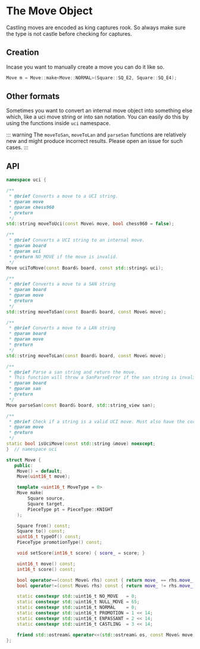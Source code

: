 # The Move Object

Castling moves are encoded as king captures rook. So always make sure the type is not castle
before checking for captures.

## Creation

Incase you want to manually create a move you can do it like so.

```cpp
Move m = Move::make<Move::NORMAL>(Square::SQ_E2, Square::SQ_E4);
```

## Other formats

Sometimes you want to convert an internal move object into something else which, like a uci move string or into san notation.
You can easily do this by using the functions inside `uci` namespace.

::: warning
The `moveToSan`, `moveToLan` and `parseSan` functions are relatively new and might produce incorrect results.
Please open an issue for such cases.
:::

## API

```cpp
namespace uci {

/**
 * @brief Converts a move to a UCI string.
 * @param move
 * @param chess960
 * @return
 */
std::string moveToUci(const Move& move, bool chess960 = false);

/**
 * @brief Converts a UCI string to an internal move.
 * @param board
 * @param uci
 * @return NO_MOVE if the move is invalid.
 */
Move uciToMove(const Board& board, const std::string& uci);

/**
 * @brief Converts a move to a SAN string
 * @param board
 * @param move
 * @return
 */
std::string moveToSan(const Board& board, const Move& move);

/**
 * @brief Converts a move to a LAN string
 * @param board
 * @param move
 * @return
 */
std::string moveToLan(const Board& board, const Move& move);

/**
 * @brief Parse a san string and return the move.
 * This function will throw a SanParseError if the san string is invalid.
 * @param board
 * @param san
 * @return
 */
Move parseSan(const Board& board, std::string_view san);

/**
 * @brief Check if a string is a valid UCI move. Must also have the correct length.
 * @param move
 * @return
 */
static bool isUciMove(const std::string &move) noexcept;
}  // namespace uci
```

```cpp
struct Move {
   public:
    Move() = default;
    Move(uint16_t move);

    template <uint16_t MoveType = 0>
    Move make(
        Square source,
        Square target,
        PieceType pt = PieceType::KNIGHT
    );

    Square from() const;
    Square to() const;
    uint16_t typeOf() const;
    PieceType promotionType() const;

    void setScore(int16_t score) { score_ = score; }

    uint16_t move() const;
    int16_t score() const;

    bool operator==(const Move& rhs) const { return move_ == rhs.move_; }
    bool operator!=(const Move& rhs) const { return move_ != rhs.move_; }

    static constexpr std::uint16_t NO_MOVE   = 0;
    static constexpr std::uint16_t NULL_MOVE = 65;
    static constexpr std::uint16_t NORMAL    = 0;
    static constexpr std::uint16_t PROMOTION = 1 << 14;
    static constexpr std::uint16_t ENPASSANT = 2 << 14;
    static constexpr std::uint16_t CASTLING  = 3 << 14;

    friend std::ostream& operator<<(std::ostream& os, const Move& move);
};
```
